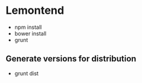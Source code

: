 Lemontend
=========

* npm install
* bower install
* grunt

Generate versions for distribution
----------------------------------

* grunt dist

